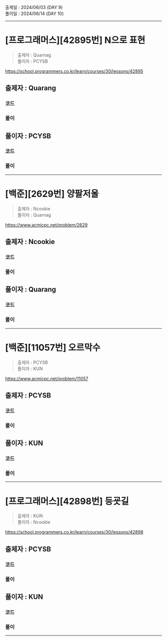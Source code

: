 출제일 : 2024/06/03 (DAY 9) </br>
풀이일 : 2024/06/14 (DAY 10)

---

# [프로그래머스][42895번] N으로 표현

> 출제자 : Quarnag </br>
> 풀이자 : PCYSB

https://school.programmers.co.kr/learn/courses/30/lessons/42895

## 출제자 : Quarang

### 코드

### 풀이

## 풀이자 : PCYSB

### 코드

### 풀이

---

# [백준][2629번] 양팔저울

> 출제자 : Ncookie </br>
> 풀이자 : Quarnag

https://www.acmicpc.net/problem/2629

## 출제자 : Ncookie

### 코드

### 풀이

## 풀이자 : Quarang

### 코드

### 풀이

---

# [백준][11057번] 오르막수

> 출제자 : PCYSB </br>
> 풀이자 : KUN

https://www.acmicpc.net/problem/11057

## 출제자 : PCYSB

### 코드

### 풀이

## 풀이자 : KUN

### 코드

### 풀이

---

# [프로그래머스][42898번] 등굣길

> 출제자 : KUN </br>
> 풀이자 : Ncookie

https://school.programmers.co.kr/learn/courses/30/lessons/42898

## 출제자 : PCYSB

### 코드

### 풀이

## 풀이자 : KUN

### 코드

### 풀이

---